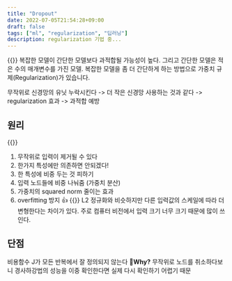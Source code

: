 ```yaml
---
title: "Dropout"
date: 2022-07-05T21:54:28+09:00
draft: false
tags: ["ml", "regularization", "딥러닝"]
description: regularization 기법 중...
---
```

{{<youtube ARq74QuavAo>}}
복잡한 모델이 간단한 모델보다 과적합될 가능성이 높다. 그리고 간단한 모델은 적은 수의 매개변수를 가진 모델. 복잡한 모델을 좀 더 간단하게 하는 방법으로 가중치 규제(Regularization)가 있습니다.

무작위로 신경망의 유닛 누락시킨다 -> 더 작은 신경망 사용하는 것과 같다 
-> regularization 효과 -> 과적합 예방
## 원리
{{<boxmd>}}
1. 무작위로 입력이 제거될 수 있다
2. 한가지 특성에만 의존하면 안되겠다!
3. 한 특성에 비중 두는 것 피하기
4. 입력 노드들에 비중 나눠줌 (가중치 분산)
5. 가중치의 squared norm 줄이는 효과
6. overfitting 방지 👍
{{</boxmd>}}
L2 정규화와 비슷하지만 다른 입력값의 스케일에 따라 더 변형한다는 차이가 있다.
주로 컴퓨터 비전에서 입력 크기 너무 크기 때문에 많이 쓰인다.

## 단점
비용함수 J가 모든 반복에서 잘 정의되지 않는다
**:shrug:Why?**
무작위로 노드를 취소하다보니 경사하강법의 성능을 이중 확인한다면 실제 다시 확인하기 어렵기 때문
